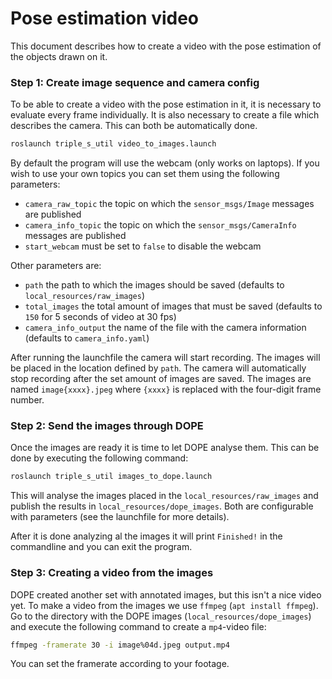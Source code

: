 # Pose estimation video
This document describes how to create a video with the pose estimation of the objects drawn on it.

### Step 1: Create image sequence and camera config
To be able to create a video with the pose estimation in it, it is necessary to evaluate every frame individually. It is also necessary to create a file which describes the camera. This can both be automatically done.
```bash
roslaunch triple_s_util video_to_images.launch
```
By default the program will use the webcam (only works on laptops). If you wish to use your own topics you can set them using the following parameters:
 - `camera_raw_topic` the topic on which the `sensor_msgs/Image` messages are published
 - `camera_info_topic` the topic on which the `sensor_msgs/CameraInfo` messages are published
 - `start_webcam` must be set to `false` to disable the webcam

Other parameters are:
 - `path` the path to which the images should be saved (defaults to `local_resources/raw_images`)
 - `total_images` the total amount of images that must be saved (defaults to `150` for 5 seconds of video at 30 fps)
 - `camera_info_output` the name of the file with the camera information (defaults to `camera_info.yaml`)

After running the launchfile the camera will start recording. The images will be placed in the location defined by `path`. The camera will automatically stop recording after the set amount of images are saved. The images are named `image{xxxx}.jpeg` where `{xxxx}` is replaced with the four-digit frame number.

### Step 2: Send the images through DOPE
Once the images are ready it is time to let DOPE analyse them. This can be done by executing the following command:
```bash
roslaunch triple_s_util images_to_dope.launch
```

This will analyse the images placed in the `local_resources/raw_images` and publish the results in `local_resources/dope_images`. Both are configurable with parameters (see the launchfile for more details).

After it is done analyzing al the images it will print `Finished!` in the commandline and you can exit the program.

### Step 3: Creating a video from the images
DOPE created another set with annotated images, but this isn't a nice video yet. To make a video from the images we use `ffmpeg` (`apt install ffmpeg`).
Go to the directory with the DOPE images (`local_resources/dope_images`) and execute the following command to create a `mp4`-video file:
```bash
ffmpeg -framerate 30 -i image%04d.jpeg output.mp4
```
You can set the framerate according to your footage.
